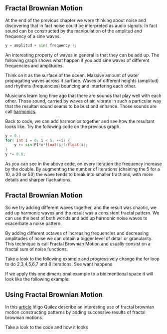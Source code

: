 ## Fractal Brownian Motion

At the end of the previous chapter we were thinking about noise and discovering that in fact noise could be interpreted as audio signals.  In fact sound can be constructed by the manipulation of the amplitud and frequency of a sine waves.

```glsl
y = amplitud + sin( frequency );
```

An interesting property of waves in general is that they can be add up. The following graph shows what happen if you add sine waves of different frequencies and amplitudes. 

<div class="simpleFunction" data="
float t = 0.01*(-u_time*130.0);
y += sin(x*2.1 + t)*4.5;
y += sin(x*1.72 + t*1.121)*4.0;
y += sin(x*2.221 + t*0.437)*5.0;
y += sin(x*3.1122+ t*4.269)*2.5;
y *= 0.1;
"></div>

Think on it as the surface of the ocean. Massive amount of water propagating waves across it surface. Waves of different heights (amplitud) and rhythms (frequencies) bouncing and interfering each other.

Musicians learn long time ago that there are sounds that play well with each other. Those sound, carried by waves of air, vibrate in such a particular way that the resultan sound seams to be bust and enhance. Those sounds are call [harmonics](http://en.wikipedia.org/wiki/Harmonic).

Back to code, we can add harmonics together and see how the resultant looks like. Try the following code on the previous graph.

```glsl
y = 0.;
for( int i = 0; i < 5; ++i) {
    y += sin(PI*x*float(i))/float(i);
}
y *= 0.6;
```

As you can see in the above code, on every iteration the frequency increase by the double. By augmenting the number of iterations (chaining the 5 for a 10, a 20 or 50) the wave tends to break into smaller fractions, with more details and sharper fluctuations.

## Fractal Brownian Motion

So we try adding different waves together, and the result was chaotic, we add up harmonic waves and the result was a consistent fractal pattern. We can use the best of both worlds and add up harmonic noise waves to exacerbate a noise pattern.

By adding different octaves of increasing frequencies and decreasing amplitudes of noise we can obtain a bigger level of detail or granularity. This technique is call Fractal Brownian Motion and usually consist on a fractal sum of noise functions. 

Take a look to the following example and progressively change the for loop to do 2,3,4,5,6,7 and 8 iterations. See want happens

<div class="simpleFunction" data="
float a = 0.5;
for( int i = 0; i < 1; ++i) {
    y += a * noise(x);
    x = x * 2.0;
    a *= 0.5;
}"></div>

If we apply this one dimensional example to a bidimentional space it will look like the following example:

<div class="codeAndCanvas" data="2d-fbm.frag"></div>

## Using Fractal Brownian Motion

In this [article](http://www.iquilezles.org/www/articles/warp/warp.htm) Iñigo Quilez describe an interesting use of fractal brownian motion constructing patterns by adding successive results of fractal brownian motions.

Take a look to the code and how it looks

<div class="codeAndCanvas" data="clouds.frag"></div>


